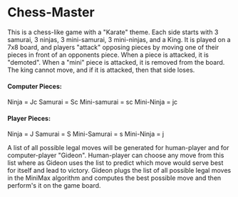# Chess-Master

This is a chess-like game with a "Karate" theme.  Each side starts with 3 samurai, 3 ninjas, 3 mini-samurai, 3 mini-ninjas, and a King.  It is played on a 7x8 board, and players "attack" opposing pieces by moving one of their pieces in front of an opponents piece.  When a piece is attacked, it is "demoted".  When a "mini" piece is attacked, it is removed from the board.  The king cannot move, and if it is attacked, then that side loses.

#### Computer Pieces:
Ninja         = Jc
Samurai       = Sc
Mini-samurai  = sc
Mini-Ninja    = jc

#### Player Pieces:
Ninja         = J
Samurai       = S
Mini-Samurai  = s
Mini-Ninja    = j

A list of all possible legal moves will be generated for human-player and for computer-player "Gideon".
Human-player can choose any move from this list where as Gideon uses the list to predict which move would serve best for itself and lead to victory. Gideon plugs the list of all possible legal moves in the MiniMax algorithm and computes the best possible move and then perform's it on the game board.
